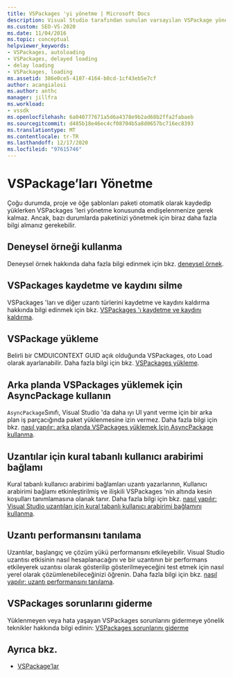```yaml
---
title: VSPackages 'yi yönetme | Microsoft Docs
description: Visual Studio tarafından sunulan varsayılan VSPackage yönetimini ne zaman kullanabileceğinizi ve nasıl ve ne zaman özelleştirildiğini bilmeniz için VSPackages 'yi yönetme hakkında bilgi edinin.
ms.custom: SEO-VS-2020
ms.date: 11/04/2016
ms.topic: conceptual
helpviewer_keywords:
- VSPackages, autoloading
- VSPackages, delayed loading
- delay loading
- VSPackages, loading
ms.assetid: 386e0ce5-4107-4164-b0cd-1cf43eb5e7cf
author: acangialosi
ms.author: anthc
manager: jillfra
ms.workload:
- vssdk
ms.openlocfilehash: 6a040777671a5d6a4378e9b2ad68b2ffa2fabaeb
ms.sourcegitcommit: d485b18e46ec4cf08704b5a8d0657bc716ec8393
ms.translationtype: MT
ms.contentlocale: tr-TR
ms.lasthandoff: 12/17/2020
ms.locfileid: "97615746"
---
```

# <a name="manage-vspackages"></a>VSPackage’ları Yönetme
Çoğu durumda, proje ve öğe şablonları paketi otomatik olarak kaydedip yüklerken VSPackages 'leri yönetme konusunda endişelenmenize gerek kalmaz. Ancak, bazı durumlarda paketinizi yönetmek için biraz daha fazla bilgi almanız gerekebilir.

## <a name="use-the-experimental-instance"></a>Deneysel örneği kullanma
 Deneysel örnek hakkında daha fazla bilgi edinmek için bkz. [deneysel örnek](../extensibility/the-experimental-instance.md).

## <a name="register-and-unregister-vspackages"></a>VSPackages kaydetme ve kaydını silme
 VSPackages 'ları ve diğer uzantı türlerini kaydetme ve kaydını kaldırma hakkında bilgi edinmek için bkz. [VSPackages 'ı kaydetme ve kaydını kaldırma](../extensibility/registering-and-unregistering-vspackages.md).

## <a name="load-a-vspackage"></a>VSPackage yükleme
 Belirli bir CMDUICONTEXT GUID açık olduğunda VSPackages, oto Load olarak ayarlanabilir. Daha fazla bilgi için bkz. [VSPackages yükleme](../extensibility/loading-vspackages.md).

## <a name="use-asyncpackage-to-load-vspackages-in-the-background"></a>Arka planda VSPackages yüklemek için AsyncPackage kullanın
 `AsyncPackage`Sınıfı, Visual Studio 'da daha ıyı UI yanıt verme için bir arka plan iş parçacığında paket yüklenmesine izin vermez. Daha fazla bilgi için bkz. [nasıl yapılır: arka planda VSPackages yüklemek Için AsyncPackage kullanma](../extensibility/how-to-use-asyncpackage-to-load-vspackages-in-the-background.md).

## <a name="rule-based-ui-context-for-extensions"></a>Uzantılar için kural tabanlı kullanıcı arabirimi bağlamı
 Kural tabanlı kullanıcı arabirimi bağlamları uzantı yazarlarının, Kullanıcı arabirimi bağlamı etkinleştirilmiş ve ilişkili VSPackages 'nin altında kesin koşulları tanımlamasına olanak tanır. Daha fazla bilgi için bkz. [nasıl yapılır: Visual Studio uzantıları için kural tabanlı kullanıcı arabirimi bağlamını kullanma](../extensibility/how-to-use-rule-based-ui-context-for-visual-studio-extensions.md).

## <a name="diagnose-extension-performance"></a>Uzantı performansını tanılama
Uzantılar, başlangıç ve çözüm yükü performansını etkileyebilir. Visual Studio uzantısı etkisinin nasıl hesaplanacağını ve bir uzantının bir performans etkileyerek uzantısı olarak gösterilip gösterilmeyeceğini test etmek için nasıl yerel olarak çözümlenebileceğinizi öğrenin. Daha fazla bilgi için bkz. [nasıl yapılır: uzantı performansını tanılama](how-to-diagnose-extension-performance.md).

## <a name="troubleshoot-vspackages"></a>VSPackages sorunlarını giderme
 Yüklenmeyen veya hata yaşayan VSPackages sorunlarını gidermeye yönelik teknikler hakkında bilgi edinin: [VSPackages sorunlarını giderme](../extensibility/troubleshooting-vspackages.md)

## <a name="see-also"></a>Ayrıca bkz.
- [VSPackage’lar](../extensibility/internals/vspackages.md)
